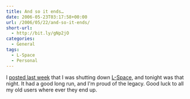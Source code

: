 ```yaml
---
title: And so it ends…
date: 2006-05-23T03:17:58+00:00
url: /2006/05/22/and-so-it-ends/
short-url:
  - http://bit.ly/gNp2jO
categories:
  - General
tags:
  - L-Space
  - Personal
---
```

I [posted last week](http://www.cavort.org/?p=229) that I was shutting down [L-Space](http://www.cavort.org/?page_id=157), and tonight was that night. It had a good long run, and I'm proud of the legacy. Good luck to all my old users where ever they end up.